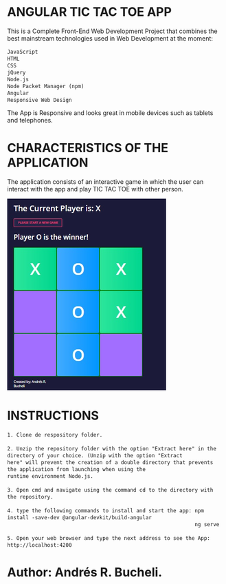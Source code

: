 # ANGULAR TIC TAC TOE APP

This is a Complete Front-End Web Development Project that combines the best mainstream technologies used in Web Development at the moment:

    JavaScript
    HTML
    CSS
    jQuery
    Node.js
    Node Packet Manager (npm)
    Angular
    Responsive Web Design

The App is Responsive and looks great in mobile devices such as tablets and telephones.

# CHARACTERISTICS OF THE APPLICATION

The application consists of an interactive game in which the user can interact with the app and play TIC TAC TOE with other person.

![picture](https://raw.githubusercontent.com/ARBUCHELI/ANGULAR-TIC-TAC-TOE-APP/master/Sin%20t%C3%ADtulo.jpg)

# INSTRUCTIONS

    1. Clone de respository folder.

    2. Unzip the repository folder with the option "Extract here" in the directory of your choice. (Unzip with the option "Extract 
    here" will prevent the creation of a double directory that prevents the application from launching when using the 
    runtime environment Node.js.

    3. Open cmd and navigate using the command cd to the directory with the repository.
    
    4. type the following commands to install and start the app: npm install -save-dev @angular-devkit/build-angular
                                                                 ng serve
                                                            
    5. Open your web browser and type the next address to see the App: http://localhost:4200


# Author: Andrés R. Bucheli.
